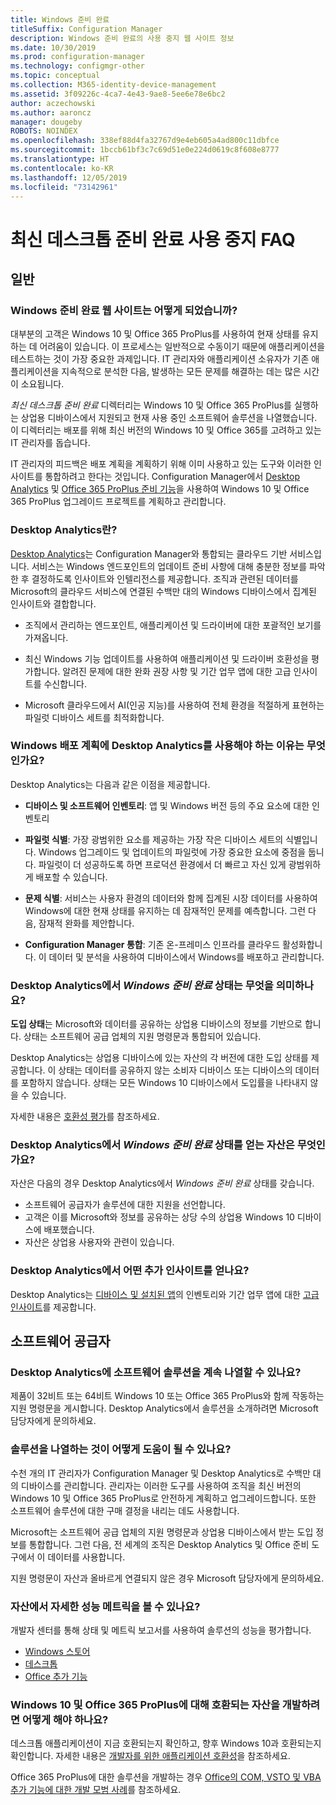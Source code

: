 ```yaml
---
title: Windows 준비 완료
titleSuffix: Configuration Manager
description: Windows 준비 완료의 사용 중지 웹 사이트 정보
ms.date: 10/30/2019
ms.prod: configuration-manager
ms.technology: configmgr-other
ms.topic: conceptual
ms.collection: M365-identity-device-management
ms.assetid: 3f09226c-4ca7-4e43-9ae8-5ee6e78e6bc2
author: aczechowski
ms.author: aaroncz
manager: dougeby
ROBOTS: NOINDEX
ms.openlocfilehash: 338ef88d4fa32767d9e4eb605a4ad800c11dbfce
ms.sourcegitcommit: 1bccb61bf3c7c69d51e0e224d0619c8f608e8777
ms.translationtype: HT
ms.contentlocale: ko-KR
ms.lasthandoff: 12/05/2019
ms.locfileid: "73142961"
---
```

# <a name="ready-for-modern-desktop-retirement-faq"></a>최신 데스크톱 준비 완료 사용 중지 FAQ

<!-- placeholder -->

## <a name="general"></a>일반

### <a name="what-happened-to-the-ready-for-windows-website"></a>Windows 준비 완료 웹 사이트는 어떻게 되었습니까?

대부분의 고객은 Windows 10 및 Office 365 ProPlus를 사용하여 현재 상태를 유지하는 데 어려움이 있습니다. 이 프로세스는 일반적으로 수동이기 때문에 애플리케이션을 테스트하는 것이 가장 중요한 과제입니다. IT 관리자와 애플리케이션 소유자가 기존 애플리케이션을 지속적으로 분석한 다음, 발생하는 모든 문제를 해결하는 데는 많은 시간이 소요됩니다.

*최신 데스크톱 준비 완료* 디렉터리는 Windows 10 및 Office 365 ProPlus를 실행하는 상업용 디바이스에서 지원되고 현재 사용 중인 소프트웨어 솔루션을 나열했습니다. 이 디렉터리는 배포를 위해 최신 버전의 Windows 10 및 Office 365를 고려하고 있는 IT 관리자를 돕습니다.

IT 관리자의 피드백은 배포 계획을 계획하기 위해 이미 사용하고 있는 도구와 이러한 인사이트를 통합하려고 한다는 것입니다. Configuration Manager에서 [Desktop Analytics](https://aka.ms/dadocs) 및 [Office 365 ProPlus 준비 기능](https://docs.microsoft.com/deployoffice/readiness-tools#office-365-proplus-readiness-features-in-configuration-manager-current-branch)을 사용하여 Windows 10 및 Office 365 ProPlus 업그레이드 프로젝트를 계획하고 관리합니다. 

### <a name="what-is-desktop-analytics"></a>Desktop Analytics란?

[Desktop Analytics](https://aka.ms/dadocs)는 Configuration Manager와 통합되는 클라우드 기반 서비스입니다. 서비스는 Windows 엔드포인트의 업데이트 준비 사항에 대해 충분한 정보를 파악한 후 결정하도록 인사이트와 인텔리전스를 제공합니다. 조직과 관련된 데이터를 Microsoft의 클라우드 서비스에 연결된 수백만 대의 Windows 디바이스에서 집계된 인사이트와 결합합니다.

-   조직에서 관리하는 엔드포인트, 애플리케이션 및 드라이버에 대한 포괄적인 보기를 가져옵니다.

-   최신 Windows 기능 업데이트를 사용하여 애플리케이션 및 드라이버 호환성을 평가합니다. 알려진 문제에 대한 완화 권장 사항 및 기간 업무 앱에 대한 고급 인사이트를 수신합니다.

-   Microsoft 클라우드에서 AI(인공 지능)를 사용하여 전체 환경을 적절하게 표현하는 파일럿 디바이스 세트를 최적화합니다.

### <a name="why-should-i-use-desktop-analytics-for-my-windows-deployment-plans"></a>Windows 배포 계획에 Desktop Analytics를 사용해야 하는 이유는 무엇인가요?

Desktop Analytics는 다음과 같은 이점을 제공합니다.

-   **디바이스 및 소프트웨어 인벤토리**: 앱 및 Windows 버전 등의 주요 요소에 대한 인벤토리

-   **파일럿 식별**: 가장 광범위한 요소를 제공하는 가장 작은 디바이스 세트의 식별입니다. Windows 업그레이드 및 업데이트의 파일럿에 가장 중요한 요소에 중점을 둡니다. 파일럿이 더 성공하도록 하면 프로덕션 환경에서 더 빠르고 자신 있게 광범위하게 배포할 수 있습니다.

-   **문제 식별**: 서비스는 사용자 환경의 데이터와 함께 집계된 시장 데이터를 사용하여 Windows에 대한 현재 상태를 유지하는 데 잠재적인 문제를 예측합니다. 그런 다음, 잠재적 완화를 제안합니다.

-   **Configuration Manager 통합**: 기존 온-프레미스 인프라를 클라우드 활성화합니다. 이 데이터 및 분석을 사용하여 디바이스에서 Windows를 배포하고 관리합니다.

### <a name="what-does-the-ready-for-windows-status-mean-in-desktop-analytics"></a>Desktop Analytics에서 *Windows 준비 완료* 상태는 무엇을 의미하나요?

**도입 상태**는 Microsoft와 데이터를 공유하는 상업용 디바이스의 정보를 기반으로 합니다. 상태는 소프트웨어 공급 업체의 지원 명령문과 통합되어 있습니다.

Desktop Analytics는 상업용 디바이스에 있는 자산의 각 버전에 대한 도입 상태를 제공합니다. 이 상태는 데이터를 공유하지 않는 소비자 디바이스 또는 디바이스의 데이터를 포함하지 않습니다. 상태는 모든 Windows 10 디바이스에서 도입률을 나타내지 않을 수 있습니다.

자세한 내용은 [호환성 평가](/sccm/desktop-analytics/compat-assessment#ready-for-windows)를 참조하세요.

### <a name="what-assets-get-the-ready-for-windows-status-in-desktop-analytics"></a>Desktop Analytics에서 *Windows 준비 완료* 상태를 얻는 자산은 무엇인가요? 

자산은 다음의 경우 Desktop Analytics에서 *Windows 준비 완료* 상태를 갖습니다.

-   소프트웨어 공급자가 솔루션에 대한 지원을 선언합니다.
-   고객은 이를 Microsoft와 정보를 공유하는 상당 수의 상업용 Windows 10 디바이스에 배포했습니다.
-   자산은 상업용 사용자와 관련이 있습니다.

### <a name="what-additional-insights-do-i-get-in-desktop-analytics"></a>Desktop Analytics에서 어떤 추가 인사이트를 얻나요?

Desktop Analytics는 [디바이스 및 설치된 앱](/sccm/desktop-analytics/about-assets)의 인벤토리와 기간 업무 앱에 대한 [고급 인사이트](/sccm/desktop-analytics/compat-assessment#advanced-insights)를 제공합니다. 

## <a name="software-providers"></a>소프트웨어 공급자

### <a name="can-i-still-list-my-software-solution-in-desktop-analytics"></a>Desktop Analytics에 소프트웨어 솔루션을 계속 나열할 수 있나요?

제품이 32비트 또는 64비트 Windows 10 또는 Office 365 ProPlus와 함께 작동하는 지원 명령문을 게시합니다. Desktop Analytics에서 솔루션을 소개하려면 Microsoft 담당자에게 문의하세요.

### <a name="how-can-listing-my-solutions-benefit-me"></a>솔루션을 나열하는 것이 어떻게 도움이 될 수 있나요?

수천 개의 IT 관리자가 Configuration Manager 및 Desktop Analytics로 수백만 대의 디바이스를 관리합니다. 관리자는 이러한 도구를 사용하여 조직을 최신 버전의 Windows 10 및 Office 365 ProPlus로 안전하게 계획하고 업그레이드합니다. 또한 소프트웨어 솔루션에 대한 구매 결정을 내리는 데도 사용합니다.

Microsoft는 소프트웨어 공급 업체의 지원 명령문과 상업용 디바이스에서 받는 도입 정보를 통합합니다. 그런 다음, 전 세계의 조직은 Desktop Analytics 및 Office 준비 도구에서 이 데이터를 사용합니다. 

지원 명령문이 자산과 올바르게 연결되지 않은 경우 Microsoft 담당자에게 문의하세요.

### <a name="can-i-see-detailed-performance-metrics-on-my-assets"></a>자산에서 자세한 성능 메트릭을 볼 수 있나요?

개발자 센터를 통해 상태 및 메트릭 보고서를 사용하여 솔루션의 성능을 평가합니다. 

- [Windows 스토어](https://docs.microsoft.com/windows/uwp/publish/health-report)
- [데스크톱](https://docs.microsoft.com/windows/desktop/appxpkg/windows-desktop-application-program)
- [Office 추가 기능](https://docs.microsoft.com/office/dev/store/update-unpublish-and-view-metrics) 

### <a name="how-can-i-develop-compatible-assets-for-windows-10-and-office-365-proplus"></a>Windows 10 및 Office 365 ProPlus에 대해 호환되는 자산을 개발하려면 어떻게 해야 하나요?

데스크톱 애플리케이션이 지금 호환되는지 확인하고, 향후 Windows 10과 호환되는지 확인합니다. 자세한 내용은 [개발자를 위한 애플리케이션 호환성](https://developer.microsoft.com/windows/desktop/app-compatibility)을 참조하세요.

Office 365 ProPlus에 대한 솔루션을 개발하는 경우 [Office의 COM, VSTO 및 VBA 추가 기능에 대한 개발 모범 사례](https://docs.microsoft.com/visualstudio/vsto/development-best-practices-for-com-vsto-and-vba-add-ins-in-office)를 참조하세요.
